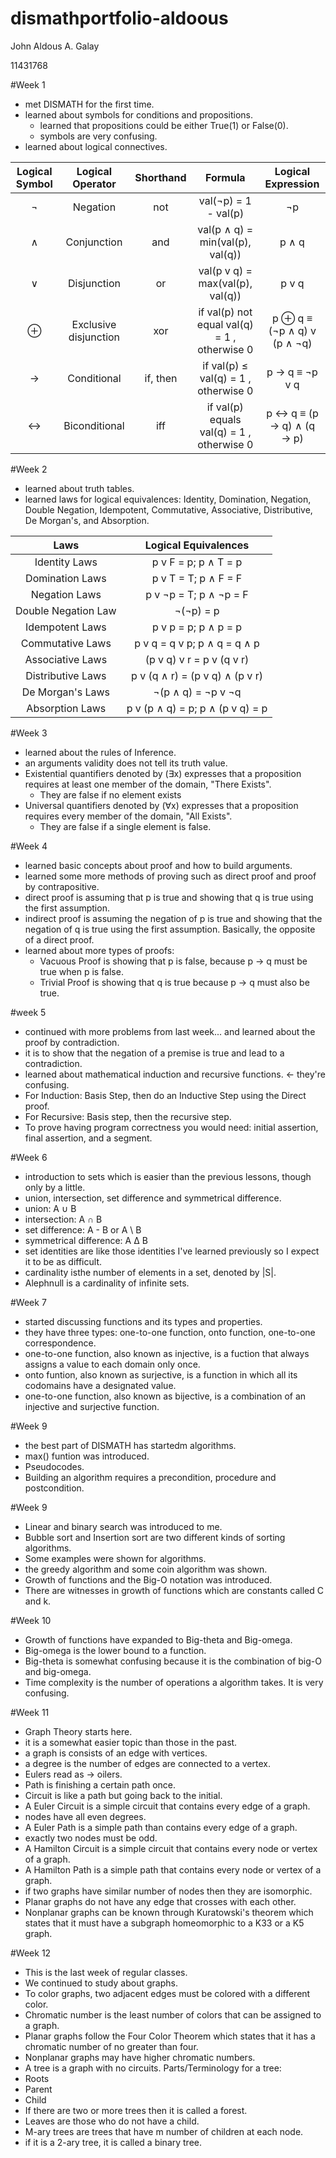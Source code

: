 # dismathportfolio-aldoous
John Aldous A. Galay

11431768

#Week 1
- met DISMATH for the first time.
- learned about symbols for conditions and propositions.
  - learned that propositions could be either True(1) or False(0).
  - symbols are very confusing.
- learned about logical connectives.

| Logical Symbol  |  Logical Operator | Shorthand | Formula | Logical Expression |
| :-----: |:-------:|:-----:| :-------: | :-------: |
| ¬ |Negation | not | val(¬p) = 1 - val(p) | ¬p |
| ∧ | Conjunction | and | val(p ∧ q) = min(val(p), val(q)) | p ∧ q |
| ∨ | Disjunction | or | val(p v q) = max(val(p), val(q)) | p v q |
| ⊕ | Exclusive disjunction | xor | if val(p)  not equal val(q) = 1 , otherwise  0|  p ⊕ q  ≡ (¬p ∧ q) v (p ∧ ¬q) |
| → | Conditional | if, then | if val(p)  ≤ val(q) = 1 , otherwise  0  | p → q ≡  ¬p v q |
| ↔ | Biconditional | iff | if val(p) equals val(q) = 1 , otherwise  0 |  p ↔ q ≡ (p → q) ∧ (q → p) |

#Week 2
- learned about truth tables.
- learned laws for logical equivalences: Identity, Domination, Negation, Double Negation, Idempotent, Commutative, Associative, Distributive, De Morgan's, and Absorption.

| Laws | Logical Equivalences |
| :-----: |:-------:|
| Identity Laws | p v F = p; p ∧ T = p |
| Domination Laws | p v T = T; p ∧ F = F |
| Negation Laws | p v ¬p = T; p ∧ ¬p = F |
| Double Negation Law | ¬(¬p) = p |
| Idempotent Laws | p v p = p; p ∧ p = p |
| Commutative Laws | p v q = q v p; p ∧ q = q ∧ p |
| Associative Laws | (p v q) v r = p v (q v r) |
| Distributive Laws | p v (q ∧ r) = (p v q) ∧ (p v r) |
| De Morgan's Laws | ¬(p ∧ q) = ¬p v ¬q |
| Absorption Laws | p v (p ∧ q) = p; p ∧ (p v q) = p |

#Week 3
 - learned about the rules of Inference.
 - an arguments validity does not tell its truth value.
 - Existential quantifiers denoted by (∃x) expresses that a proposition requires at least one member of the domain, "There Exists".
   - They are false if no element exists  
 - Universal quantifiers denoted by (∀x) expresses that a proposition requires every member of the domain, "All Exists".
   - They are false if a single element is false.

#Week 4
 - learned basic concepts about proof and how to build arguments.
 - learned some more methods of proving such as direct proof and proof by contrapositive.
  - direct proof is assuming that p is true and showing that q is true using the first assumption.
  - indirect proof is assuming the negation of p is true and showing that the negation of q is true using the first assumption. Basically, the opposite of a direct proof.
  - learned about more types of proofs:
    - Vacuous Proof is showing that p is false, because p → q must be true when p is false.
    - Trivial Proof is showing  that q is true because p → q must also be true.

#week 5
 - continued with more problems from last week... and learned about the proof by contradiction.
  - it is to show that the negation of a premise is true and lead to a contradiction.
 - learned about mathematical induction and recursive functions. <- they're confusing.
  - For Induction: Basis Step, then do an Inductive Step using the Direct proof.
  - For Recursive: Basis step, then the recursive step.
 - To prove having program correctness you would need: initial assertion, final assertion, and a segment.

#Week 6
 - introduction to sets which is easier than the previous lessons, though only by a little.
 - union, intersection, set difference and symmetrical difference.
  - union: A ∪ B
  - intersection: A ∩ B 
  - set difference: A - B or A \ B 
  - symmetrical difference: A ∆ B 
 - set identities are like those identities I've learned previously so I expect it to be as difficult.
 - cardinality isthe number of elements in a set, denoted by |S|.
  - Alephnull is a cardinality of infinite sets.

#Week 7
 - started discussing functions and its types and properties.
 - they have three types: one-to-one function, onto function, one-to-one correspondence.
 - one-to-one function, also known as injective, is a fuction that always assigns a value to each domain only once.
 - onto funtion, also known as surjective, is a function in which all its codomains have a designated value.
 - one-to-one function, also known as bijective, is a combination of an injective and surjective function.
 
#Week 9
 - the best part of DISMATH has startedm algorithms.
 - max() funtion was introduced.
 - Pseudocodes. 
 - Building an algorithm requires a precondition, procedure and postcondition.
 
#Week 9
 - Linear and binary search was introduced to me.
 - Bubble sort and Insertion sort are two different kinds of sorting algorithms.
 - Some examples were shown for algorithms.
 - the greedy algorithm and some coin algorithm was shown.
 - Growth of functions and the Big-O notation was introduced.
 - There are witnesses in growth of functions which are constants called C and k.

#Week 10
 - Growth of functions have expanded to Big-theta and Big-omega.
 - Big-omega is the lower bound to a function.
 - Big-theta is somewhat confusing because it is the combination of big-O and big-omega.
 - Time complexity is the number of operations a algorithm takes. It is very confusing.

#Week 11 
 - Graph Theory starts here. 
 - it is a somewhat easier topic than those in the past.
 - a graph is consists of an edge with vertices.
 - a degree is the number of edges are connected to a vertex.
 - Eulers read as -> oilers.
 - Path is finishing a certain path once.
 - Circuit is like a path but going back to the initial.
 - A Euler Circuit is a simple circuit that contains every edge of a graph.
  - nodes have all even degrees.
 - A Euler Path is a simple path than contains every edge of a graph.
  - exactly two nodes must be odd.
 - A Hamilton Circuit is a simple circuit that contains every node or vertex of a graph.
 - A Hamilton Path is a simple path that contains every node or vertex of a graph.
 - if two graphs have similar number of nodes then they are isomorphic.
 - Planar graphs do not have any edge that crosses with each other.
 - Nonplanar graphs can be known through Kuratowski's theorem which states that it must have a subgraph homeomorphic to a K33 or a K5 graph.

#Week 12
 - This is the last week of regular classes. 
 - We continued to study about graphs.
 - To color graphs, two adjacent edges must be colored with a different color.
 - Chromatic number is the least number of colors that can be assigned to a graph. 
 - Planar graphs follow the Four Color Theorem which states that it has a chromatic number of no greater than four.
 - Nonplanar graphs may have higher chromatic numbers.
 - A tree is a graph with no circuits. Parts/Terminology for a tree:
  - Roots
  - Parent
  - Child
 - If there are two or more trees then it is called a forest.
 - Leaves are those who do not have a child.
 - M-ary trees are trees that have m number of children at each node.
  - if it is a 2-ary tree, it is called a binary tree.
